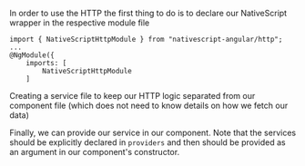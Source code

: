 In order to use the HTTP the first thing to do is to declare our NativeScript wrapper in the respective module file

```
import { NativeScriptHttpModule } from "nativescript-angular/http";
...
@NgModule({
    imports: [
        NativeScriptHttpModule
    ]
```

Creating a service file to keep our HTTP logic separated from our component file (which does not need to know details on how we fetch our data)
<snippet id='http-post-service'/>

Finally, we can provide our service in our component. Note that the services should be explicitly declared in `providers`
and then should be provided as an argument in our component's constructor.
<snippet id='http-post-component'/>



